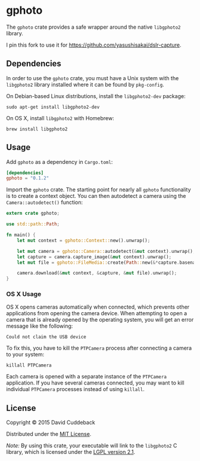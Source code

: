 # gphoto

The `gphoto` crate provides a safe wrapper around the native `libgphoto2` library.

I pin this fork to use it for https://github.com/yasushisakai/dslr-capture.

## Dependencies
In order to use the `gphoto` crate, you must have a Unix system with the `libgphoto2` library
installed where it can be found by `pkg-config`.

On Debian-based Linux distributions, install the `libgphoto2-dev` package:

```
sudo apt-get install libgphoto2-dev
```

On OS X, install `libgphoto2` with Homebrew:

```
brew install libgphoto2
```

## Usage
Add `gphoto` as a dependency in `Cargo.toml`:

```toml
[dependencies]
gphoto = "0.1.2"
```

Import the `gphoto` crate. The starting point for nearly all `gphoto` functionality is to create a
context object. You can then autodetect a camera using the `Camera::autodetect()` function:

```rust
extern crate gphoto;

use std::path::Path;

fn main() {
    let mut context = gphoto::Context::new().unwrap();

    let mut camera = gphoto::Camera::autodetect(&mut context).unwrap();
    let capture = camera.capture_image(&mut context).unwrap();
    let mut file = gphoto::FileMedia::create(Path::new(&*capture.basename())).unwrap();

    camera.download(&mut context, &capture, &mut file).unwrap();
}
```

### OS X Usage
OS X opens cameras automatically when connected, which prevents other applications from opening the
camera device. When attempting to open a camera that is already opened by the operating system, you
will get an error message like the following:

```
Could not claim the USB device
```

To fix this, you have to kill the `PTPCamera` process after connecting a camera to your system:

```
killall PTPCamera
```

Each camera is opened with a separate instance of the `PTPCamera` application. If you have several
cameras connected, you may want to kill individual `PTPCamera` processes instead of using `killall`.

## License
Copyright © 2015 David Cuddeback

Distributed under the [MIT License](LICENSE).

*Note:* By using this crate, your executable will link to the `libgphoto2` C library, which is
licensed under the [LGPL version 2.1](https://github.com/gphoto/libgphoto2/blob/master/COPYING).
